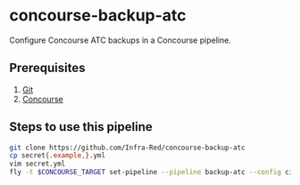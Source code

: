 # concourse-backup-atc

Configure Concourse ATC backups in a Concourse pipeline.

## Prerequisites

1. [Git](https://git-scm.com)
1. [Concourse](http://concourse.ci)

## Steps to use this pipeline

```bash
git clone https://github.com/Infra-Red/concourse-backup-atc 
cp secret{.example,}.yml
vim secret.yml 
fly -t $CONCOURSE_TARGET set-pipeline --pipeline backup-atc --config ci/pipeline.yml -l secret.yml
```
